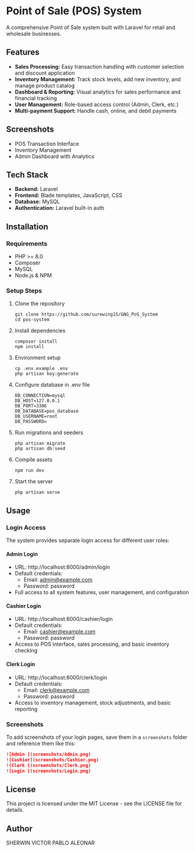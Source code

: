 # Point of Sale (POS) System

A comprehensive Point of Sale system built with Laravel for retail and wholesale businesses.

## Features

-   **Sales Processing:** Easy transaction handling with customer selection and discount application
-   **Inventory Management:** Track stock levels, add new inventory, and manage product catalog
-   **Dashboard & Reporting:** Visual analytics for sales performance and financial tracking
-   **User Management:** Role-based access control (Admin, Clerk, etc.)
-   **Multi-payment Support:** Handle cash, online, and debit payments

## Screenshots

-   POS Transaction Interface
-   Inventory Management
-   Admin Dashboard with Analytics

## Tech Stack

-   **Backend:** Laravel
-   **Frontend:** Blade templates, JavaScript, CSS
-   **Database:** MySQL
-   **Authentication:** Laravel built-in auth

## Installation

### Requirements

-   PHP >= 8.0
-   Composer
-   MySQL
-   Node.js & NPM

### Setup Steps

1. Clone the repository

    ```
    git clone https://github.com/surewing15/GNG_PoS_System
    cd pos-system
    ```

2. Install dependencies

    ```
    composer install
    npm install
    ```

3. Environment setup

    ```
    cp .env.example .env
    php artisan key:generate
    ```

4. Configure database in .env file

    ```
    DB_CONNECTION=mysql
    DB_HOST=127.0.0.1
    DB_PORT=3306
    DB_DATABASE=pos_database
    DB_USERNAME=root
    DB_PASSWORD=
    ```

5. Run migrations and seeders

    ```
    php artisan migrate
    php artisan db:seed
    ```

6. Compile assets

    ```
    npm run dev
    ```

7. Start the server
    ```
    php artisan serve
    ```

## Usage

### Login Access

The system provides separate login access for different user roles:

#### Admin Login

-   URL: http://localhost:8000/admin/login
-   Default credentials:
    -   Email: admin@example.com
    -   Password: password
-   Full access to all system features, user management, and configuration

#### Cashier Login

-   URL: http://localhost:8000/cashier/login
-   Default credentials:
    -   Email: cashier@example.com
    -   Password: password
-   Access to POS interface, sales processing, and basic inventory checking

#### Clerk Login

-   URL: http://localhost:8000/clerk/login
-   Default credentials:
    -   Email: clerk@example.com
    -   Password: password
-   Access to inventory management, stock adjustments, and basic reporting

### Screenshots

To add screenshots of your login pages, save them in a `screenshots` folder and reference them like this:

```markdown
![Admin ](screenshots/Admin.png)
![Cashier](screenshots/Cashier.png)
![Clerk ](screenshots/Clerk.png)
![Login ](screenshots/Login.png)
```

## License

This project is licensed under the MIT License - see the LICENSE file for details.

## Author

SHERWIN VICTOR PABLO ALEONAR

